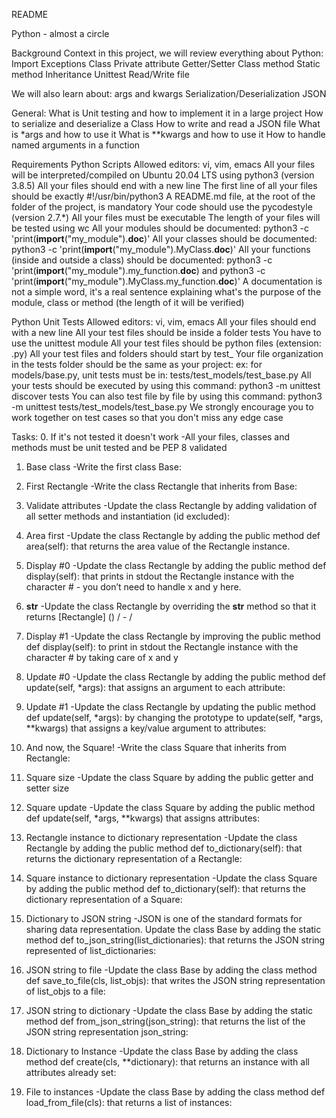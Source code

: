 README

Python - almost a circle

Background Context
in this project, we will review everything about Python:
Import
Exceptions
Class
Private attribute
Getter/Setter
Class method
Static method
Inheritance
Unittest
Read/Write file

We will also learn about:
args and kwargs
Serialization/Deserialization
JSON

General:
What is Unit testing and how to implement it in a large project
How to serialize and deserialize a Class
How to write and read a JSON file
What is \*args and how to use it
What is \*\*kwargs and how to use it
How to handle named arguments in a function

Requirements
Python Scripts
Allowed editors: vi, vim, emacs
All your files will be interpreted/compiled on Ubuntu 20.04 LTS using python3 (version 3.8.5)
All your files should end with a new line
The first line of all your files should be exactly #!/usr/bin/python3
A README.md file, at the root of the folder of the project, is mandatory
Your code should use the pycodestyle (version 2.7.\*)
All your files must be executable
The length of your files will be tested using wc
All your modules should be documented: python3 -c 'print(**import**("my_module").**doc**)'
All your classes should be documented: python3 -c 'print(**import**("my_module").MyClass.**doc**)'
All your functions (inside and outside a class) should be documented: python3 -c 'print(**import**("my_module").my_function.**doc**) and python3 -c 'print(**import**("my_module").MyClass.my_function.**doc**)'
A documentation is not a simple word, it's a real sentence explaining what's the purpose of the module, class or method (the length of it will be verified)

Python Unit Tests
Allowed editors: vi, vim, emacs
All your files should end with a new line
All your test files should be inside a folder tests
You have to use the unittest module
All your test files should be python files (extension: .py)
All your test files and folders should start by test\_
Your file organization in the tests folder should be the same as your project: ex: for models/base.py, unit tests must be in: tests/test_models/test_base.py
All your tests should be executed by using this command: python3 -m unittest discover tests
You can also test file by file by using this command: python3 -m unittest tests/test_models/test_base.py
We strongly encourage you to work together on test cases so that you don't miss any edge case

Tasks: 0. If it's not tested it doesn't work
-All your files, classes and methods must be unit tested and be PEP 8 validated

1. Base class
   -Write the first class Base:

2. First Rectangle
   -Write the class Rectangle that inherits from Base:

3. Validate attributes
   -Update the class Rectangle by adding validation of all setter methods and instantiation (id excluded):

4. Area first
   -Update the class Rectangle by adding the public method def area(self): that returns the area value of the Rectangle instance.

5. Display #0
   -Update the class Rectangle by adding the public method def display(self): that prints in stdout the Rectangle instance with the character # - you don’t need to handle x and y here.

6. **str**
   -Update the class Rectangle by overriding the **str** method so that it returns [Rectangle] (<id>) <x>/<y> - <width>/<height>

7. Display #1
   -Update the class Rectangle by improving the public method def display(self): to print in stdout the Rectangle instance with the character # by taking care of x and y

8. Update #0
   -Update the class Rectangle by adding the public method def update(self, \*args): that assigns an argument to each attribute:

9. Update #1
   -Update the class Rectangle by updating the public method def update(self, *args): by changing the prototype to update(self, *args, \*\*kwargs) that assigns a key/value argument to attributes:

10. And now, the Square!
    -Write the class Square that inherits from Rectangle:

11. Square size
    -Update the class Square by adding the public getter and setter size

12. Square update
    -Update the class Square by adding the public method def update(self, \*args, \*\*kwargs) that assigns attributes:

13. Rectangle instance to dictionary representation
    -Update the class Rectangle by adding the public method def to_dictionary(self): that returns the dictionary representation of a Rectangle:

14. Square instance to dictionary representation
    -Update the class Square by adding the public method def to_dictionary(self): that returns the dictionary representation of a Square:

15. Dictionary to JSON string
    -JSON is one of the standard formats for sharing data representation. Update the class Base by adding the static method def to_json_string(list_dictionaries): that returns the JSON string represented of list_dictionaries:

16. JSON string to file
    -Update the class Base by adding the class method def save_to_file(cls, list_objs): that writes the JSON string representation of list_objs to a file:

17. JSON string to dictionary
    -Update the class Base by adding the static method def from_json_string(json_string): that returns the list of the JSON string representation json_string:

18. Dictionary to Instance
    -Update the class Base by adding the class method def create(cls, \*\*dictionary): that returns an instance with all attributes already set:

19. File to instances
    -Update the class Base by adding the class method def load_from_file(cls): that returns a list of instances:
